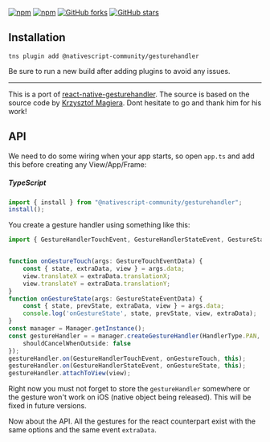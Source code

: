 [![npm](https://img.shields.io/npm/v/@nativescript-community/gesturehandler.svg)](https://www.npmjs.com/package/@nativescript-community/gesturehandler)
[![npm](https://img.shields.io/npm/dt/@nativescript-community/gesturehandler.svg?label=npm%20downloads)](https://www.npmjs.com/package/@nativescript-community/gesturehandler)
[![GitHub forks](https://img.shields.io/github/forks/nativescript-community/gesturehandler.svg)](https://github.com/nativescript-community/gesturehandler/network)
[![GitHub stars](https://img.shields.io/github/stars/nativescript-community/gesturehandler.svg)](https://github.com/nativescript-community/gesturehandler/stargazers)


## Installation

```shell
tns plugin add @nativescript-community/gesturehandler
```

Be sure to run a new build after adding plugins to avoid any issues.

---

This is a port of [react-native-gesturehandler](https://kmagiera.github.io/react-native-gesture-handler/).
The source is based on the source code by [Krzysztof Magiera](https://github.com/kmagiera). Dont hesitate to go and thank him for his work!


## API

We need to do some wiring when your app starts, so open `app.ts` and add this before creating any View/App/Frame:
##### TypeScript
```ts
import { install } from "@nativescript-community/gesturehandler";
install();
```

You create a gesture handler using something like this:
```typescript 
import { GestureHandlerTouchEvent, GestureHandlerStateEvent, GestureStateEventData, GestureTouchEventData, HandlerType } from '@nativescript-community/gesturehandler';


function onGestureTouch(args: GestureTouchEventData) {
    const { state, extraData, view } = args.data;
    view.translateX = extraData.translationX;
    view.translateY = extraData.translationY;
}
function onGestureState(args: GestureStateEventData) {
    const { state, prevState, extraData, view } = args.data;
    console.log('onGestureState', state, prevState, view, extraData);
}
const manager = Manager.getInstance();
const gestureHandler = = manager.createGestureHandler(HandlerType.PAN, 10, {
    shouldCancelWhenOutside: false
});
gestureHandler.on(GestureHandlerTouchEvent, onGestureTouch, this);
gestureHandler.on(GestureHandlerStateEvent, onGestureState, this);
gestureHandler.attachToView(view);
```

Right now you must not forget to store the ```gestureHandler``` somewhere or the gesture won't work on iOS (native object being released). This will be fixed in future versions.

Now about the API. All the gestures for the react counterpart exist with the same options and the same event ```extraData```.

